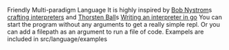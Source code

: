 Friendly Multi-paradigm Language
It is highly inspired by [Bob Nystrom](https://twitter.com/munificentbob)s [crafting interpreters](https://craftinginterpreters.com/) and [Thorsten Ball](https://twitter.com/thorstenball)s [Writing an interpreter in go](https://interpreterbook.com/)
You can start the program without any arguments to get a really simple repl. Or you can add a filepath as an argument to run a file of code.
Exampels are included in src/language/examples
